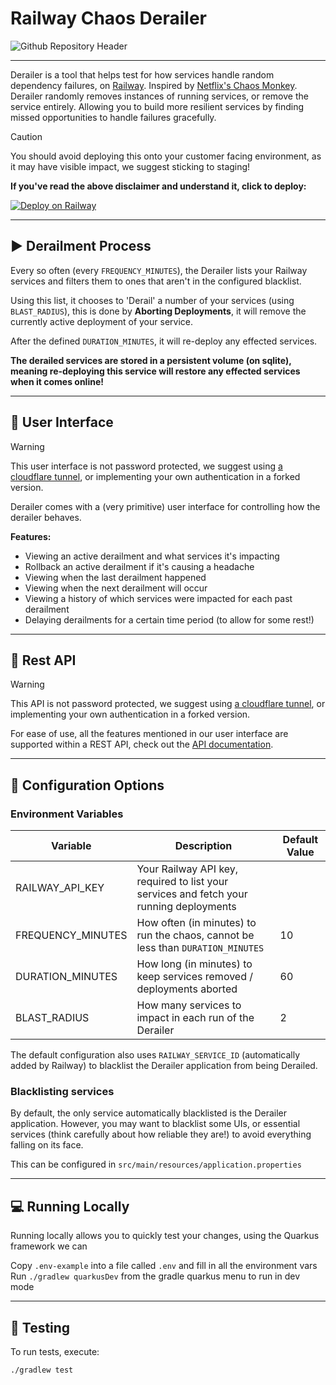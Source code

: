 # Railway Chaos Derailer

![Github Repository Header](https://github.com/user-attachments/assets/953eba71-b13f-47bc-bfd9-c6a64db143e7)

---

Derailer is a tool that helps test for how services handle random dependency failures,
on [Railway](https://railway.com). Inspired by [Netflix's Chaos Monkey](https://github.com/Netflix/chaosmonkey).
Derailer randomly removes instances of running services, or remove the service entirely. Allowing you to build more
resilient services by finding missed opportunities to handle failures gracefully.

> [!CAUTION]
> You should avoid deploying this onto your customer facing environment, as it may have visible impact, we suggest
> sticking to staging!

**If you've read the above disclaimer and understand it, click to deploy:**

[![Deploy on Railway](https://railway.com/button.svg)](https://railway.com/template/WRXzro?referralCode=A6ij-A)

---

## ▶️ Derailment Process

Every so often (every `FREQUENCY_MINUTES`), the Derailer lists your Railway services and filters them to ones that
aren't in the configured blacklist.

Using this list, it chooses to 'Derail' a number of your services (using `BLAST_RADIUS`), this is done by **Aborting
Deployments**, it will remove the currently active deployment of your service.

After the defined `DURATION_MINUTES`, it will re-deploy any effected services.

**The derailed services are stored in a persistent volume (on sqlite), meaning re-deploying this service will restore
any effected services when it comes online!**

---

## 👀 User Interface

> [!WARNING]
> This user interface is not password protected, we suggest
> using [a cloudflare tunnel](https://railway.com/template/cf-tunnel), or implementing your own authentication in a
> forked
> version.

Derailer comes with a (very primitive) user interface for controlling how the derailer behaves.

**Features:**

- Viewing an active derailment and what services it's impacting
- Rollback an active derailment if it's causing a headache
- Viewing when the last derailment happened
- Viewing when the next derailment will occur
- Viewing a history of which services were impacted for each past derailment
- Delaying derailments for a certain time period (to allow for some rest!)

---

## 🤖 Rest API

> [!WARNING]
> This API is not password protected, we suggest
> using [a cloudflare tunnel](https://railway.com/template/cf-tunnel), or implementing your own authentication in a
> forked
> version.

For ease of use, all the features mentioned in our user interface are supported within a REST API, check out the [API
documentation](docs/openapi/openapi.json).

---

## 🧩 Configuration Options

### Environment Variables

| Variable 	        | Description 	                                                                           | Default Value 	 |
|-------------------|-----------------------------------------------------------------------------------------|-----------------|
| RAILWAY_API_KEY   | Your Railway API key, required to list your services and fetch your running deployments |                 |
| FREQUENCY_MINUTES | How often (in minutes) to run the chaos, cannot be less than `DURATION_MINUTES`         | 10              |
| DURATION_MINUTES  | How long (in minutes) to keep services removed / deployments aborted	                   | 60              |
| BLAST_RADIUS      | How many services to impact in each run of the Derailer                                 | 2               |

The default configuration also uses `RAILWAY_SERVICE_ID` (automatically added by Railway) to blacklist the Derailer
application from being Derailed.

### Blacklisting services

By default, the only service automatically blacklisted is the Derailer application. However, you may want to blacklist
some UIs, or essential services (think carefully about how reliable they are!) to avoid everything falling on its face.

This can be configured in `src/main/resources/application.properties`

---

## 💻 Running Locally

Running locally allows you to quickly test your changes, using the Quarkus framework we can

Copy `.env-example` into a file called `.env` and fill in all the environment vars
Run `./gradlew quarkusDev` from the gradle quarkus menu to run in dev mode

---

## 🚀 Testing

To run tests, execute:

```shell
./gradlew test
```
